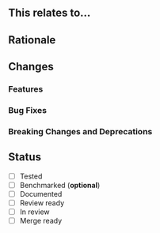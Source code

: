 ## This relates to...

<!-- List the issues this resolves or relates to here (if applicable) -->

## Rationale

<!-- Briefly explain the purpose of this pull request, if not already
justifiable with the above section. If it is, you may omit this section. -->

## Changes

<!-- Write a summary or list of changes here -->

### Features

<!-- List the new features here (if applicable) -->

### Bug Fixes

<!-- List the fixed bugs here (if applicable) -->

### Breaking Changes and Deprecations

<!-- List the breaking changes (changes that modify the existing API) and
deprecations (removed features) here -->

## Status

- [ ] Tested
- [ ] Benchmarked (**optional**)
- [ ] Documented
- [ ] Review ready
- [ ] In review
- [ ] Merge ready
